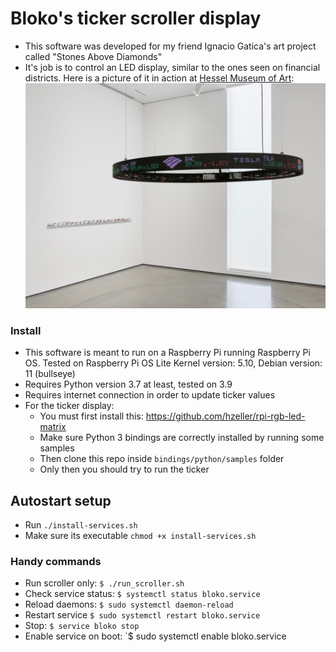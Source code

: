 # Bloko's ticker scroller display

- This software was developed for my friend Ignacio Gatica's art project called "Stones Above Diamonds"
- It's job is to control an LED display, similar to the ones seen on financial districts. Here is a picture of it in action at [Hessel Museum of Art](https://ccs.bard.edu/museum):
![Stones Above Diamonds by Ignacio Gatica](images/expo.jpeg)

### Install
- This software is meant to run on a Raspberry Pi running Raspberry Pi OS. Tested on Raspberry Pi OS Lite Kernel version: 5.10, Debian version: 11 (bullseye)
- Requires Python version 3.7 at least, tested on 3.9
- Requires internet connection in order to update ticker values
- For the ticker display: 
  - You must first install this: https://github.com/hzeller/rpi-rgb-led-matrix
  - Make sure Python 3 bindings are correctly installed by running some samples 
  - Then clone this repo inside `bindings/python/samples` folder
  - Only then you should try to run the ticker

## Autostart setup

- Run `./install-services.sh`
- Make sure its executable `chmod +x install-services.sh`

### Handy commands

- Run scroller only: `$ ./run_scroller.sh`
- Check service status: `$ systemctl status bloko.service`
- Reload daemons: `$ sudo systemctl daemon-reload`
- Restart service `$ sudo systemctl restart bloko.service`
- Stop: `$ service bloko stop`
- Enable service on boot: `$ sudo systemctl enable bloko.service